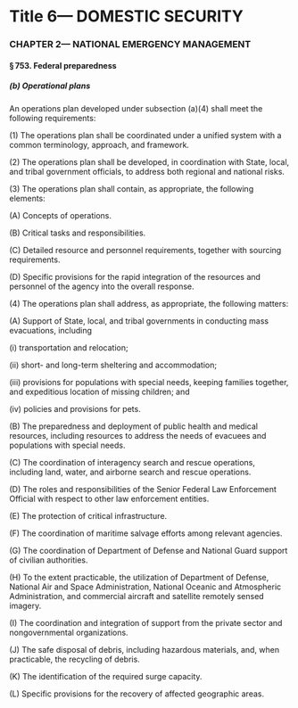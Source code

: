
# Title 6— DOMESTIC SECURITY
### CHAPTER 2— NATIONAL EMERGENCY MANAGEMENT
#### § 753. Federal preparedness
##### (b) Operational plans

An operations plan developed under subsection (a)(4) shall meet the following requirements:

(1) The operations plan shall be coordinated under a unified system with a common terminology, approach, and framework.

(2) The operations plan shall be developed, in coordination with State, local, and tribal government officials, to address both regional and national risks.

(3) The operations plan shall contain, as appropriate, the following elements:

(A) Concepts of operations.

(B) Critical tasks and responsibilities.

(C) Detailed resource and personnel requirements, together with sourcing requirements.

(D) Specific provisions for the rapid integration of the resources and personnel of the agency into the overall response.

(4) The operations plan shall address, as appropriate, the following matters:

(A) Support of State, local, and tribal governments in conducting mass evacuations, including

(i) transportation and relocation;

(ii) short- and long-term sheltering and accommodation;

(iii) provisions for populations with special needs, keeping families together, and expeditious location of missing children; and

(iv) policies and provisions for pets.

(B) The preparedness and deployment of public health and medical resources, including resources to address the needs of evacuees and populations with special needs.

(C) The coordination of interagency search and rescue operations, including land, water, and airborne search and rescue operations.

(D) The roles and responsibilities of the Senior Federal Law Enforcement Official with respect to other law enforcement entities.

(E) The protection of critical infrastructure.

(F) The coordination of maritime salvage efforts among relevant agencies.

(G) The coordination of Department of Defense and National Guard support of civilian authorities.

(H) To the extent practicable, the utilization of Department of Defense, National Air and Space Administration, National Oceanic and Atmospheric Administration, and commercial aircraft and satellite remotely sensed imagery.

(I) The coordination and integration of support from the private sector and nongovernmental organizations.

(J) The safe disposal of debris, including hazardous materials, and, when practicable, the recycling of debris.

(K) The identification of the required surge capacity.

(L) Specific provisions for the recovery of affected geographic areas.
